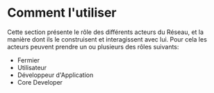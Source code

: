 # Comment l'utiliser

Cette section présente le rôle des différents acteurs du Réseau, et la manière dont ils le construisent et interagissent avec lui. Pour cela les acteurs peuvent prendre un ou plusieurs des rôles suivants:

* Fermier
* Utilisateur
* Développeur d'Application
* Core Developer
